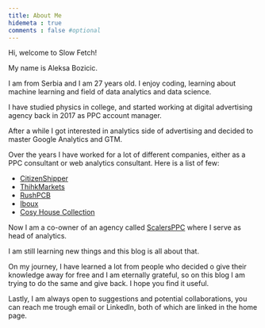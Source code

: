 ```yaml
---
title: About Me
hidemeta : true
comments : false #optional
---
```


Hi, welcome to Slow Fetch!

My name is Aleksa Bozicic. 

I am from Serbia and I am 27 years old. I enjoy coding, learning about machine learning and field of data analytics and data science.

I have studied physics in college, and started working at digital advertising agency back in 2017 as PPC account manager.

After a while I got interested in analytics side of advertising and decided to master Google Analytics and GTM.

Over the years I have worked for a lot of different companies, either as a PPC consultant or web analytics consultant. 
Here is a list of few:
* [CitizenShipper](https://citizenshipper.com/)
* [ThihkMarkets](https://www.thinkmarkets.com/)
* [RushPCB](https://rushpcbinc.com/)
* [Iboux](https://iboux.com/)
* [Cosy House Collection](https://www.cosyhousecollection.com/)


Now I am a co-owner of an agency called [ScalersPPC](https://www.scalersppc.com/) where I serve as head of analytics.

I am still learning new things and this blog is all about that.

On my journey, I have learned a lot from people who decided o give their knowledge away for free and I am eternally grateful, so on this blog I am trying to do the same and give back.
I hope you find it useful.

Lastly, I am always open to suggestions and potential collaborations, you can reach me trough email or LinkedIn, both of which are linked in the home page.